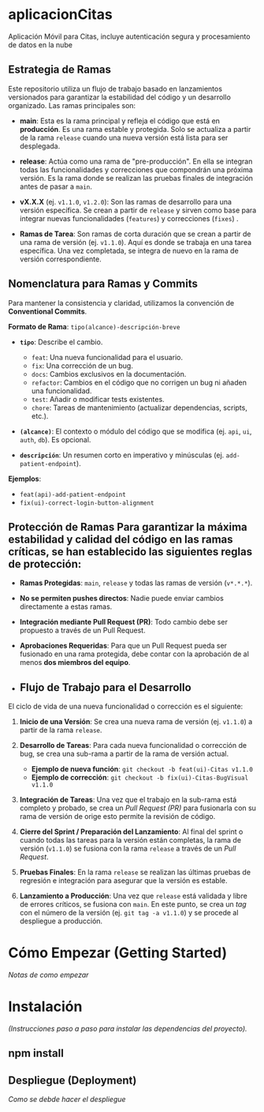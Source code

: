 # aplicacionCitas
Aplicación Móvil para Citas, incluye autenticación segura y procesamiento de datos en la nube

## Estrategia de Ramas

Este repositorio utiliza un flujo de trabajo basado en lanzamientos versionados para garantizar la estabilidad del código y un desarrollo organizado. Las ramas principales son:

-   **main**: Esta es la rama principal y refleja el código que está en **producción**. Es una rama estable y protegida. Solo se actualiza a partir de la rama `release` cuando una nueva versión está lista para ser desplegada.

-   **release**: Actúa como una rama de "pre-producción". En ella se integran todas las funcionalidades y correcciones que compondrán una próxima versión. Es la rama donde se realizan las pruebas finales de integración antes de pasar a `main`.

-   **vX.X.X** (ej. `v1.1.0`, `v1.2.0`): Son las ramas de desarrollo para una versión específica. Se crean a partir de `release` y sirven como base para integrar nuevas funcionalidades (`features`) y correcciones (`fixes`) .
 
-   **Ramas de Tarea**: Son ramas de corta duración que se crean a partir de una rama de versión (ej. `v1.1.0`). Aquí es donde se trabaja en una tarea específica. Una vez completada, se integra de nuevo en la rama de versión correspondiente.

## Nomenclatura para Ramas y Commits

Para mantener la consistencia y claridad, utilizamos la convención de **Conventional Commits**.

**Formato de Rama**: `tipo(alcance)-descripción-breve`

-   **`tipo`**: Describe el cambio.
    -   `feat`: Una nueva funcionalidad para el usuario.
    -   `fix`: Una corrección de un bug.
    -   `docs`: Cambios exclusivos en la documentación.
    -   `refactor`: Cambios en el código que no corrigen un bug ni añaden una funcionalidad.
    -   `test`: Añadir o modificar tests existentes.
    -   `chore`: Tareas de mantenimiento (actualizar dependencias, scripts, etc.).

-   **`(alcance)`**: El contexto o módulo del código que se modifica (ej. `api`, `ui`, `auth`, `db`). Es opcional.

-   **`descripción`**: Un resumen corto en imperativo y minúsculas (ej. `add-patient-endpoint`).

**Ejemplos**:
-   `feat(api)-add-patient-endpoint`
-   `fix(ui)-correct-login-button-alignment`


  ## Protección de Ramas Para garantizar la máxima estabilidad y calidad del código en las ramas críticas, se han establecido las siguientes reglas de protección:

-   **Ramas Protegidas**: `main`, `release` y todas las ramas de versión (`v*.*.*`).
-   **No se permiten pushes directos**: Nadie puede enviar cambios directamente a estas ramas.
-   **Integración mediante Pull Request (PR)**: Todo cambio debe ser propuesto a través de un Pull Request.
-   **Aprobaciones Requeridas**: Para que un Pull Request pueda ser fusionado en una rama protegida, debe contar con la aprobación de al menos **dos miembros del equipo**.

-   ## Flujo de Trabajo para el Desarrollo

El ciclo de vida de una nueva funcionalidad o corrección es el siguiente:

1.  **Inicio de una Versión**: Se crea una nueva rama de versión (ej. `v1.1.0`) a partir de la rama `release`.

2.  **Desarrollo de Tareas**: Para cada nueva funcionalidad o corrección de bug, se crea una sub-rama a partir de la rama de versión actual.
    -   **Ejemplo de nueva función**: `git checkout -b feat(ui)-Citas v1.1.0`
    -   **Ejemplo de corrección**: `git checkout -b fix(ui)-Citas-BugVisual v1.1.0`

3.  **Integración de Tareas**: Una vez que el trabajo en la sub-rama está completo y probado, se crea un *Pull Request (PR)* para fusionarla con su rama de versión de orige esto permite la revisión de código.

4.  **Cierre del Sprint / Preparación del Lanzamiento**: Al final del sprint o cuando todas las tareas para la versión están completas, la rama de versión (`v1.1.0`) se fusiona con la rama `release` a través de un *Pull Request*.

5.  **Pruebas Finales**: En la rama `release` se realizan las últimas pruebas de regresión e integración para asegurar que la versión es estable.

6.  **Lanzamiento a Producción**: Una vez que `release` está validada y libre de errores críticos, se fusiona con `main`. En este punto, se crea un *tag* con el número de la versión (ej. `git tag -a v1.1.0`) y se procede al despliegue a producción.

 # Cómo Empezar (Getting Started)
*Notas de como empezar*

# Instalación
*(Instrucciones paso a paso para instalar las dependencias del proyecto).*
## npm install
## Despliegue (Deployment)
*Como se debde hacer el despliegue*

